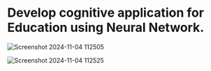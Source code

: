 # Develop cognitive application for Education using Neural Network.


![Screenshot 2024-11-04 112505](https://github.com/user-attachments/assets/66c5b9e7-222a-47f2-b1d8-9dbd095c8562)


![Screenshot 2024-11-04 112525](https://github.com/user-attachments/assets/e961f1d4-8cc5-482a-8e00-2a4fd8d0e87a)
